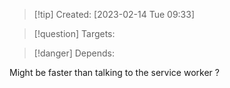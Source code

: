 
>[!tip] Created: [2023-02-14 Tue 09:33]

>[!question] Targets: 

>[!danger] Depends: 

Might be faster than talking to the service worker ?